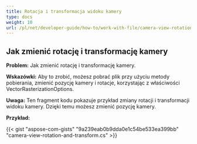 ```yaml
---
title: Rotacja i transformacja widoku kamery
type: docs
weight: 10
url: /pl/net/developer-guide/how-to/work-with-file/camera-view-rotation-and-transform/
---
```


## **Jak zmienić rotację i transformację kamery**

**Problem:** Jak zmienić rotację i transformację kamery.

**Wskazówki:** Aby to zrobić, możesz pobrać plik przy użyciu metody pobierania, zmienić pozycję kamery i rotacje, korzystając z właściwości VectorRasterizationOptions.

**Uwaga:** Ten fragment kodu pokazuje przykład zmiany rotacji i transformacji widoku kamery. Dzięki temu możesz zmienić pozycję kamery.

**Przykład:**

{{< gist "aspose-com-gists" "9a239eab0b9dda0e1c54be533ea399bb" "camera-view-rotation-and-transform.cs" >}}
